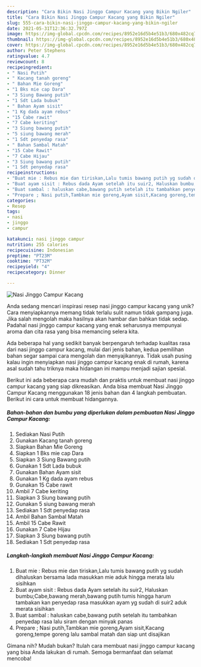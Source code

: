 ```yaml
---
description: "Cara Bikin Nasi Jinggo Campur Kacang yang Bikin Ngiler"
title: "Cara Bikin Nasi Jinggo Campur Kacang yang Bikin Ngiler"
slug: 555-cara-bikin-nasi-jinggo-campur-kacang-yang-bikin-ngiler
date: 2021-05-31T12:36:32.797Z
image: https://img-global.cpcdn.com/recipes/8952e16d5b4e51b3/680x482cq70/nasi-jinggo-campur-kacang-foto-resep-utama.jpg
thumbnail: https://img-global.cpcdn.com/recipes/8952e16d5b4e51b3/680x482cq70/nasi-jinggo-campur-kacang-foto-resep-utama.jpg
cover: https://img-global.cpcdn.com/recipes/8952e16d5b4e51b3/680x482cq70/nasi-jinggo-campur-kacang-foto-resep-utama.jpg
author: Peter Stephens
ratingvalue: 4.7
reviewcount: 8
recipeingredient:
- " Nasi Putih"
- " Kacang tanah goreng"
- " Bahan Mie Goreng"
- "1 Bks mie cap Dara"
- "3 Siung Bawang putih"
- "1 Sdt Lada bubuk"
- " Bahan Ayam sisit"
- "1 Kg dada ayam rebus"
- "15 Cabe rawit"
- "7 Cabe keriting"
- "3 Siung bawang putih"
- "5 siung bawang merah"
- "1 Sdt penyedap rasa"
- " Bahan Sambal Matah"
- "15 Cabe Rawit"
- "7 Cabe Hijau"
- "3 Siung bawang putih"
- "1 Sdt penyedap rasa"
recipeinstructions:
- "Buat mie : Rebus mie dan tiriskan,Lalu tumis bawang putih yg sudah dihaluskan bersama lada masukkan mie aduk hingga merata lalu sisihkan"
- "Buat ayam sisit : Rebus dada Ayam setelah itu suir2, Haluskan bumbu;Cabe,bawang merah,bawang putih tumis hingga harum tambakan kan penyedap rasa masukkan ayam yg sudah di suir2 aduk merata sisihkan"
- "Buat sambal : haluskan cabe,bawang putih setelah itu tambahkan penyedap rasa lalu siram dengan minyak panas"
- "Prepare ; Nasi putih,Tambkan mie goreng,Ayam sisit,Kacang goreng,tempe goreng lalu sambal matah dan siap unt disajikan"
categories:
- Resep
tags:
- nasi
- jinggo
- campur

katakunci: nasi jinggo campur 
nutrition: 255 calories
recipecuisine: Indonesian
preptime: "PT23M"
cooktime: "PT32M"
recipeyield: "4"
recipecategory: Dinner

---
```



![Nasi Jinggo Campur Kacang](https://img-global.cpcdn.com/recipes/8952e16d5b4e51b3/680x482cq70/nasi-jinggo-campur-kacang-foto-resep-utama.jpg)

Anda sedang mencari inspirasi resep nasi jinggo campur kacang yang unik? Cara menyiapkannya memang tidak terlalu sulit namun tidak gampang juga. Jika salah mengolah maka hasilnya akan hambar dan bahkan tidak sedap. Padahal nasi jinggo campur kacang yang enak seharusnya mempunyai aroma dan cita rasa yang bisa memancing selera kita.



Ada beberapa hal yang sedikit banyak berpengaruh terhadap kualitas rasa dari nasi jinggo campur kacang, mulai dari jenis bahan, kedua pemilihan bahan segar sampai cara mengolah dan menyajikannya. Tidak usah pusing kalau ingin menyiapkan nasi jinggo campur kacang enak di rumah, karena asal sudah tahu triknya maka hidangan ini mampu menjadi sajian spesial.


Berikut ini ada beberapa cara mudah dan praktis untuk membuat nasi jinggo campur kacang yang siap dikreasikan. Anda bisa membuat Nasi Jinggo Campur Kacang menggunakan 18 jenis bahan dan 4 langkah pembuatan. Berikut ini cara untuk membuat hidangannya.

<!--inarticleads1-->

##### Bahan-bahan dan bumbu yang diperlukan dalam pembuatan Nasi Jinggo Campur Kacang:

1. Sediakan  Nasi Putih
1. Gunakan  Kacang tanah goreng
1. Siapkan  Bahan Mie Goreng
1. Siapkan 1 Bks mie cap Dara
1. Siapkan 3 Siung Bawang putih
1. Gunakan 1 Sdt Lada bubuk
1. Gunakan  Bahan Ayam sisit
1. Gunakan 1 Kg dada ayam rebus
1. Gunakan 15 Cabe rawit
1. Ambil 7 Cabe keriting
1. Siapkan 3 Siung bawang putih
1. Gunakan 5 siung bawang merah
1. Sediakan 1 Sdt penyedap rasa
1. Ambil  Bahan Sambal Matah
1. Ambil 15 Cabe Rawit
1. Gunakan 7 Cabe Hijau
1. Siapkan 3 Siung bawang putih
1. Sediakan 1 Sdt penyedap rasa




<!--inarticleads2-->

##### Langkah-langkah membuat Nasi Jinggo Campur Kacang:

1. Buat mie : Rebus mie dan tiriskan,Lalu tumis bawang putih yg sudah dihaluskan bersama lada masukkan mie aduk hingga merata lalu sisihkan
1. Buat ayam sisit : Rebus dada Ayam setelah itu suir2, Haluskan bumbu;Cabe,bawang merah,bawang putih tumis hingga harum tambakan kan penyedap rasa masukkan ayam yg sudah di suir2 aduk merata sisihkan
1. Buat sambal : haluskan cabe,bawang putih setelah itu tambahkan penyedap rasa lalu siram dengan minyak panas
1. Prepare ; Nasi putih,Tambkan mie goreng,Ayam sisit,Kacang goreng,tempe goreng lalu sambal matah dan siap unt disajikan




Gimana nih? Mudah bukan? Itulah cara membuat nasi jinggo campur kacang yang bisa Anda lakukan di rumah. Semoga bermanfaat dan selamat mencoba!
